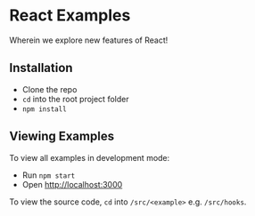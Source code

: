 # React Examples
Wherein we explore new features of React!

## Installation
* Clone the repo
* `cd` into the root project folder
* `npm install`

## Viewing Examples
To view all examples in development mode:
* Run `npm start`
* Open [http://localhost:3000](http://localhost:3000)

To view the source code, `cd` into `/src/<example>` e.g. `/src/hooks`.
